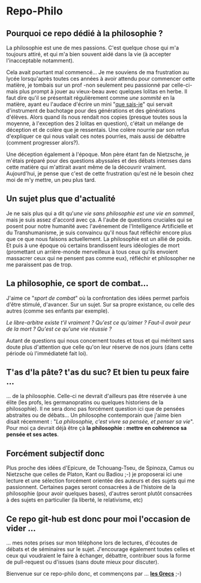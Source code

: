 # Repo-Philo

## Pourquoi ce repo dédié à la philosophie ?

La philosophie est une de mes passions. C'est quelque chose qui m'a toujours attiré, et qui m'a bien souvent aidé dans la vie (à accepter l'inacceptable notamment).

Cela avait pourtant mal commencé... Je me souviens de ma frustration au lycée lorsqu'après toutes ces années à avoir attendu pour commencer cette matière, je tombais sur un prof -non seulement peu passionné par celle-ci- mais plus prompt à jouer au vieux-beau avec quelques lolitas en herbe. Il faut dire qu'il se présentait régulièrement comme *une sommité* en la matière, ayant eu l'audace d'écrire un mini "[que sais-je](https://www.puf.com/collections/Que_sais-je_-)" qui servait d'instrument de bachotage pour des générations et des générations d'élèves. Alors quand ils nous rendait nos copies (presque toutes sous la moyenne, à l'exception des 2 lolitas en question), c'était un mélange de déception et de colère que je ressentais. Une colère nourrie par son refus d'expliquer ce qui nous valait ces notes pourries, mais aussi de débattre (comment progresser alors?).

Une déception également à l'époque. Mon père étant fan de Nietzsche, je m'étais préparé pour des questions abyssales et des débats intenses dans cette matière qui m'attirait avant même de la découvrir vraiment. Aujourd'hui, je pense que c'est de cette frustration qu'est né le besoin chez moi de m'y mettre, un peu plus tard.

## Un sujet plus que d'actualité
Je ne sais plus qui a dit qu'*une vie sans philosophie est une vie en sommeil*, mais je suis assez d'accord avec ça. A l'aube de questions cruciales qui se posent pour notre humanité avec l'avénement de l'Intelligence Artificielle et du Transhumanisme, je suis convaincu qu'il nous faut réfléchir encore plus que ce que nous faisons actuellement. La philosophie est un allié de poids. Et puis à une époque où certains brandissent leurs idéologies de mort (promettant un arrière-monde merveilleux à tous ceux qu'ils envoient massacrer ceux qui ne pensent pas comme eux), réfléchir et philosopher ne me paraissent pas de trop.  

## La philosophie, ce sport de combat...

J'aime ce "*sport de combat*" où la confrontation des idées permet parfois d'être stimulé, d'avancer. Sur un sujet. Sur sa propre existance, ou celle des autres (comme ses enfants par exemple).

*Le libre-arbitre existe t'il vraiment ? Qu'est ce qu'aimer ? Faut-il avoir peur de la mort ? Qu'est ce qu'une vie réussie ?* 

Autant de questions qui nous concernent toutes et tous et qui méritent sans doute plus d'attention que celle qu'on leur réserve de nos jours (dans cette période où l'immédiateté fait loi).

## T'as d'la pâte? t'as du suc? Et bien tu peux faire ...

... de la philosophie. Celle-ci ne devrait d'ailleurs pas être réservée à une élite (les profs, les germanopratins ou quelques historiens de la philosophie). Il ne sera donc pas forcément question ici que de pensées abstraites ou de débats... Un philosophe contemporain que j'aime bien disait récemment : "*La philosophie, c'est vivre sa pensée, et penser sa vie*". Pour moi ça devrait déjà être çà __la philosophie : mettre en cohérence sa pensée et ses actes__.

## Forcément subjectif donc
Plus proche des idées d'Epicure, de Tchouang-Tseu, de Spinoza, Camus ou Nietzsche que celles de Platon, Kant ou Badiou ;-) je proposerai ici une lecture et une sélection forcément orientée des auteurs et des sujets qui me passionnent. Certaines pages seront consacrées à de l'histoire de la philosophie (pour avoir quelques bases), d'autres seront plutôt consacrées à des sujets en particulier (la liberté, le relativisme, etc)

## Ce repo git-hub est donc pour moi l'occasion de vider ...
... mes notes prises sur mon téléphone lors de lectures, d'écoutes de débats et de séminaires sur le sujet. J'encourage également toutes celles et ceux qui voudraient le faire à échanger, débattre, contribuer sous la forme de pull-request ou d'issues (sans doute mieux pour discuter).

Bienvenue sur ce repo-philo donc, et commençons par ... __[les Grecs](Grece.md)__ ;-)

